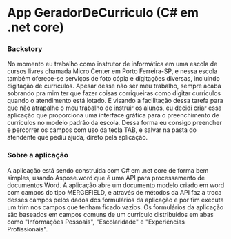 # App GeradorDeCurriculo (C# em .net core)

### Backstory

No momento eu trabalho como instrutor de informática em uma escola de cursos livres chamada Micro Center em Porto Ferreira-SP,
e nessa escola também oferece-se serviços de foto cópia e digitações diversas, incluindo digitação de currículos. Apesar desse
não ser meu trabalho, sempre acaba sobrando pra mim ter que fazer coisas corriqueiras como digitar curriculos quando o atendimento 
está lotado.
E visando a facilitação dessa tarefa para que não atrapalhe o meu trabalho de instruir os alunos, eu decidi criar essa aplicação
que proporciona uma interface gráfica para o preenchimento de curriculos no modelo padrão da escola. Dessa forma eu consigo
preencher e percorrer os campos com uso da tecla TAB, e salvar na pasta do atendente que pediu ajuda, direto pela aplicação.

### Sobre a aplicação

A aplicação está sendo construida com C# em .net core de forma bem simples, usando Aspose.word que é uma API para processamento
de documentos Word.
A aplicação abre um documento modelo criado em word com campos do tipo MERGEFIELD, e através de métodos da API faz a troca 
desses campos pelos dados dos formulários da aplicação e por fim executa um trim nos campos que tenham ficado vazios.
Os formulários da aplicação são baseados em campos comuns de um curriculo distribuidos em abas como "Informações Pessoais",
"Escolaridade" e "Experiências Profissionais".


